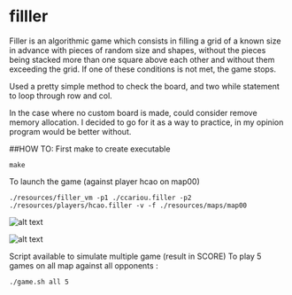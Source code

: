 # filller

Filler is an algorithmic game which consists in filling a grid of a known size in advance
with pieces of random size and shapes, without the pieces being stacked more than one
square above each other and without them exceeding the grid. If one of these conditions
is not met, the game stops.

Used a pretty simple method to check the board, and two while statement to loop through row and col.

In the case where no custom board is made, could consider remove memory allocation.
I decided to go for it as a way to practice, in my opinion program would be better without.

##HOW TO:
First make to create executable
```
make
```

To launch the game (against player hcao on map00)
```
./resources/filler_vm -p1 ./ccariou.filler -p2 ./resources/players/hcao.filler -v -f ./resources/maps/map00
```
![alt text](https://github.com/wdclem/filler/blob/main/image1.jpg?raw=true)

![alt text](https://github.com/wdclem/filler/blob/[branch]/image2.jpg?raw=true)

Script available to simulate multiple game (result in SCORE)
To play 5 games on all map against all opponents :
```
./game.sh all 5
```
